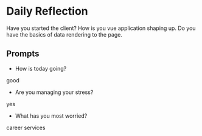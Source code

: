 # Daily Reflection
Have you started the client? How is you vue application shaping up. Do you have the basics of data rendering to the page.  

## Prompts
- How is today going?

 good

- Are you managing your stress?

 yes

- What has you most worried? 

career services